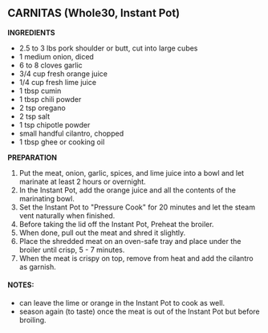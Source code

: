 ## CARNITAS (Whole30, Instant Pot)

**INGREDIENTS**

* 2.5 to 3 lbs pork shoulder or butt, cut into large cubes
* 1 medium onion, diced
* 6 to 8 cloves garlic
* 3/4 cup fresh orange juice
* 1/4 cup fresh lime juice
* 1 tbsp cumin
* 1 tbsp chili powder
* 2 tsp oregano
* 2 tsp salt
* 1 tsp chipotle powder
* small handful cilantro, chopped
* 1 tbsp ghee or cooking oil


**PREPARATION**

1. Put the meat, onion, garlic, spices, and lime juice into a bowl and let marinate at least 2 hours or overnight.
2. In the Instant Pot, add the orange juice and all the contents of the marinating bowl.
3. Set the Instant Pot to "Pressure Cook" for 20 minutes and let the steam vent naturally when finished.  
4. Before taking the lid off the Instant Pot, Preheat the broiler.  
5. When done, pull out the meat and shred it slightly.
6. Place the shredded meat on an oven-safe tray and place under the broiler until crisp, 5 - 7 minutes.
7. When the meat is crispy on top, remove from heat and add the cilantro as garnish.

#### NOTES:
* can leave the lime or orange in the Instant Pot to cook as well.
* season again (to taste) once the meat is out of the Instant Pot but before broiling.
